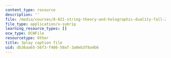 ```yaml
---
content_type: resource
description: ''
file: /media/courses/8-821-string-theory-and-holographic-duality-fall-2014/db36aa6556f3f48650af3a0eb3f8a4b6_k6HCdJ9lKho.srt
file_type: application/x-subrip
learning_resource_types: []
ocw_type: OCWFile
resourcetype: Other
title: 3play caption file
uid: db36aa65-56f3-f486-50af-3a0eb3f8a4b6
---
```

